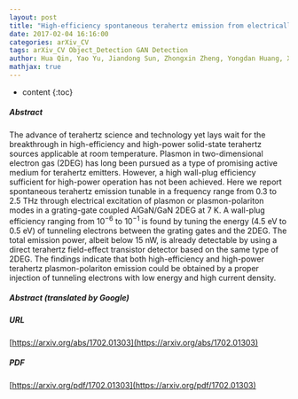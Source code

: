 ```yaml
---
layout: post
title: "High-efficiency spontaneous terahertz emission from electrically-excited plasmons in AlGaN/GaN two-dimensional electron gas"
date: 2017-02-04 16:16:00
categories: arXiv_CV
tags: arXiv_CV Object_Detection GAN Detection
author: Hua Qin, Yao Yu, Jiandong Sun, Zhongxin Zheng, Yongdan Huang, Xingxin Li, Yu Zhou, Dongmin Wu, Zhipeng Zhang, Cunhong Zeng, Yong Cai, Xiaoyu Zhang, Baoshun Zhang, Xuecou Tu, Gaochao Zhou, Biaobing Jin, Lin Kang, Jian Chen, Peiheng Wu
mathjax: true
---
```


* content
{:toc}

##### Abstract
The advance of terahertz science and technology yet lays wait for the breakthrough in high-efficiency and high-power solid-state terahertz sources applicable at room temperature. Plasmon in two-dimensional electron gas (2DEG) has long been pursued as a type of promising active medium for terahertz emitters. However, a high wall-plug efficiency sufficient for high-power operation has not been achieved. Here we report spontaneous terahertz emission tunable in a frequency range from 0.3 to 2.5 THz through electrical excitation of plasmon or plasmon-polariton modes in a grating-gate coupled AlGaN/GaN 2DEG at 7 K. A wall-plug efficiency ranging from $10^{-6}$ to $10^{-1}$ is found by tuning the energy (4.5 eV to 0.5 eV) of tunneling electrons between the grating gates and the 2DEG. The total emission power, albeit below 15 nW, is already detectable by using a direct terahertz field-effect transistor detector based on the same type of 2DEG. The findings indicate that both high-efficiency and high-power terahertz plasmon-polariton emission could be obtained by a proper injection of tunneling electrons with low energy and high current density.

##### Abstract (translated by Google)


##### URL
[https://arxiv.org/abs/1702.01303](https://arxiv.org/abs/1702.01303)

##### PDF
[https://arxiv.org/pdf/1702.01303](https://arxiv.org/pdf/1702.01303)

